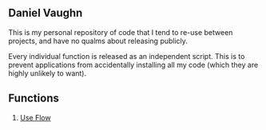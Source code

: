 ## Daniel Vaughn

This is my personal repository of code that I tend to re-use between projects,
and have no qualms about releasing publicly.

Every individual function is released as an independent script.
This is to prevent applications from accidentally installing all my code (which they are highly unlikely to want).

## Functions

1. [Use Flow](https://github.com/danielvaughn/danielvaughn/tree/main/react/useFlow)

